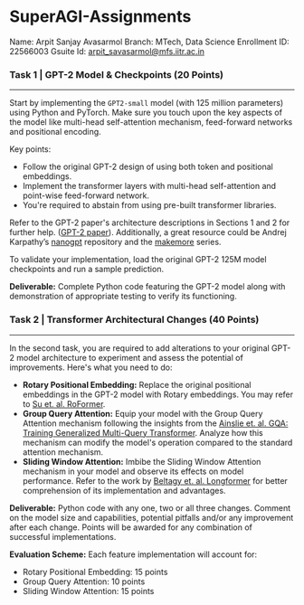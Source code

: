 # SuperAGI-Assignments
Name: Arpit Sanjay Avasarmol
Branch: MTech, Data Science
Enrollment ID: 22566003
Gsuite Id: arpit_savasarmol@mfs.iitr.ac.in

### Task 1 | GPT-2 Model & Checkpoints (20 Points)

---

Start by implementing the `GPT2-small` model (with 125 million parameters) using Python and PyTorch. Make sure you touch upon the key aspects of the model like multi-head self-attention mechanism, feed-forward networks and positional encoding.

Key points:

- Follow the original GPT-2 design of using both token and positional embeddings.
- Implement the transformer layers with multi-head self-attention and point-wise feed-forward network.
- You're required to abstain from using pre-built transformer libraries.

Refer to the GPT-2 paper's architecture descriptions in Sections 1 and 2 for further help. ([GPT-2 paper](https://cdn.openai.com/better-language-models/language_models_are_unsupervised_multitask_learners.pdf)). Additionally, a great resource could be Andrej Karpathy’s [nanogpt](https://github.com/karpathy/nanoGPT) repository and the [makemore](https://youtube.com/playlist?list=PLAqhIrjkxbuWI23v9cThsA9GvCAUhRvKZ&feature=shared) series.

To validate your implementation, load the original GPT-2 125M model checkpoints and run a sample prediction.

**Deliverable:** Complete Python code featuring the GPT-2 model along with demonstration of appropriate testing to verify its functioning.


### Task 2 | Transformer Architectural Changes (40 Points)

---

In the second task, you are required to add alterations to your original GPT-2 model architecture to experiment and assess the potential of improvements. Here's what you need to do:

- **Rotary Positional Embedding:** Replace the original positional embeddings in the GPT-2 model with Rotary embeddings. You may refer to [Su et. al. RoFormer](https://arxiv.org/pdf/2104.09864.pdf).
- **Group Query Attention:** Equip your model with the Group Query Attention mechanism following the insights from the [Ainslie et. al. GQA: Training Generalized Multi-Query Transformer](https://arxiv.org/pdf/2305.13245v2.pdf). Analyze how this mechanism can modify the model's operation compared to the standard attention mechanism.
- **Sliding Window Attention:** Imbibe the Sliding Window Attention mechanism in your model and observe its effects on model performance. Refer to the work by [Beltagy et. al. Longformer](https://arxiv.org/pdf/2004.05150v2.pdf) for better comprehension of its implementation and advantages.

**Deliverable:** Python code with any one, two or all three changes. Comment on the model size and capabilities, potential pitfalls and/or any improvement after each change. Points will be awarded for any combination of successful implementations.

**Evaluation Scheme:** Each feature implementation will account for:

- Rotary Positional Embedding: 15 points
- Group Query Attention: 10 points
- Sliding Window Attention: 15 points
